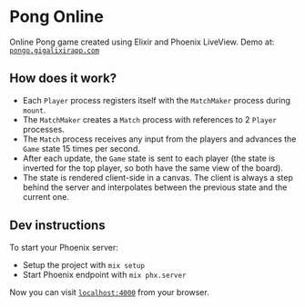 # Pong Online

Online Pong game created using Elixir and Phoenix LiveView.
Demo at: [`pongo.gigalixirapp.com`](https://pongo.gigalixirapp.com)

## How does it work?

* Each `Player` process registers itself with the `MatchMaker` process during `mount`.
* The `MatchMaker` creates a `Match` process with references to 2 `Player` processes.
* The `Match` process receives any input from the players and advances the `Game` state 15 times per second.
* After each update, the `Game` state is sent to each player (the state is inverted for the top player, so both have the same view of the board).
* The state is rendered client-side in a canvas. The client is always a step behind the server and interpolates between the previous state and the current one.

## Dev instructions

To start your Phoenix server:

  * Setup the project with `mix setup`
  * Start Phoenix endpoint with `mix phx.server`

Now you can visit [`localhost:4000`](http://localhost:4000) from your browser.

